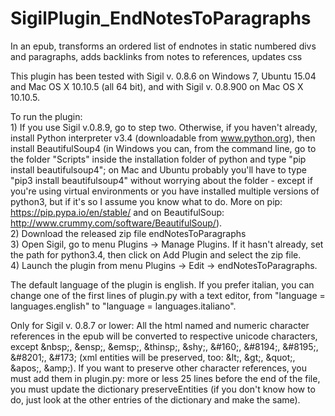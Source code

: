 # SigilPlugin_EndNotesToParagraphs
In an epub, transforms an ordered list of endnotes in static numbered divs and paragraphs, adds backlinks from notes to references, updates css

This plugin has been tested with Sigil v. 0.8.6 on Windows 7, Ubuntu 15.04 and Mac OS X 10.10.5 (all 64 bit),
and with Sigil v. 0.8.900 on Mac OS X 10.10.5.


To run the plugin:<br>1) If you use Sigil v.0.8.9, go to step two. Otherwise, if you haven't already, install Python interpreter v3.4 (downloadable from www.python.org), then install BeautifulSoup4 (in Windows you can, from the command line, go to the folder "Scripts" inside the installation folder of python and type "pip install beautifulsoup4"; on Mac and Ubuntu probably you'll have to type "pip3 install beautifulsoup4" without worrying about the folder - except if you're using virtual environments or you have installed multiple versions of python3, but if it's so I assume you know what to do. More on pip: https://pip.pypa.io/en/stable/ and on BeautifulSoup: http://www.crummy.com/software/BeautifulSoup/).<br>2) Download the released zip file endNotesToParagraphs<br>3) Open Sigil, go to menu Plugins -> Manage Plugins. If it hasn't already, set the path for python3.4, then click on Add Plugin and select the zip file.<br>4) Launch the plugin from menu Plugins -> Edit -> endNotesToParagraphs.

The default language of the plugin is english. If you prefer italian, you can change one of the first lines of plugin.py with a text editor, from "language = languages.english" to "language = languages.italiano".

Only for Sigil v. 0.8.7 or lower:
All the html named and numeric character references in the epub will be converted to respective unicode characters, except &amp;nbsp;, &amp;ensp;, &amp;emsp;, &amp;thinsp;, &amp;shy;, &amp;#160;, &amp;#8194;, &amp;#8195;, &amp;#8201;, &amp;#173; (xml entities will be preserved, too: &amp;lt;, &amp;gt;, &amp;quot;, &amp;apos;, &amp;amp;). If you want to preserve other character references, you must add them in plugin.py: more or less 25 lines before the end of the file, you must update the dictionary preserveEntities (if you don't know how to do, just look at the other entries of the dictionary and make the same).
